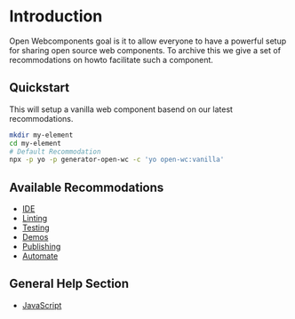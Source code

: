 # Introduction

Open Webcomponents goal is it to allow everyone to have a powerful setup for sharing open source web components. To archive this we give a set of recommodations on howto facilitate such a component.

## Quickstart

This will setup a vanilla web component basend on our latest recommodations.

```bash
mkdir my-element
cd my-element
# Default Recommodation
npx -p yo -p generator-open-wc -c 'yo open-wc:vanilla'
```

## Available Recommodations
- [IDE](/recommodations/ide.html)
- [Linting](/recommodations/linting.html)
- [Testing](/recommodations/testing.html)
- [Demos](/recommodations/demos.html)
- [Publishing](/recommodations/publishing.html)
- [Automate](/recommodations/automate.html)

## General Help Section
- [JavaScript](/help/js.html)
